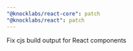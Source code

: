 ```yaml
---
"@knocklabs/react-core": patch
"@knocklabs/react": patch
---
```


Fix cjs build output for React components

